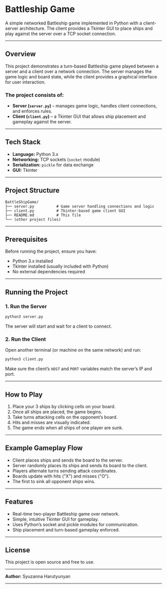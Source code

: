 # Battleship Game

A simple networked Battleship game implemented in Python with a client-server architecture.
The client provides a Tkinter GUI to place ships and play against the server over a TCP socket connection.

---

## Overview

This project demonstrates a turn-based Battleship game played between a server and a client over a network connection.
The server manages the game logic and board state, while the client provides a graphical interface for user interaction.

### The project consists of:

* **Server (`server.py`)** – manages game logic, handles client connections, and enforces rules.
* **Client (`client.py`)** – a Tkinter GUI that allows ship placement and gameplay against the server.

---

## Tech Stack

* **Language:** Python 3.x
* **Networking:** TCP sockets (`socket` module)
* **Serialization:** `pickle` for data exchange
* **GUI:** Tkinter

---

## Project Structure

```
BattleShipGame/
├── server.py          # Game server handling connections and logic
├── client.py          # Tkinter-based game client GUI
├── README.md          # This file
└── (other project files)
```

---

## Prerequisites

Before running the project, ensure you have:

* Python 3.x installed
* Tkinter installed (usually included with Python)
* No external dependencies required

---

## Running the Project

### 1. Run the Server

```bash
python3 server.py
```

The server will start and wait for a client to connect.

### 2. Run the Client

Open another terminal (or machine on the same network) and run:

```bash
python3 client.py
```

Make sure the client’s `HOST` and `PORT` variables match the server’s IP and port.

---

## How to Play

1. Place your 3 ships by clicking cells on your board.
2. Once all ships are placed, the game begins.
3. Take turns attacking cells on the opponent’s board.
4. Hits and misses are visually indicated.
5. The game ends when all ships of one player are sunk.

---

## Example Gameplay Flow

* Client places ships and sends the board to the server.
* Server randomly places its ships and sends its board to the client.
* Players alternate turns sending attack coordinates.
* Boards update with hits ("X") and misses ("O").
* The first to sink all opponent ships wins.

---

## Features

* Real-time two-player Battleship game over network.
* Simple, intuitive Tkinter GUI for gameplay.
* Uses Python’s socket and pickle modules for communication.
* Ship placement and turn-based gameplay enforced.

---

## License

This project is open source and free to use.

---

**Author:** Syuzanna Harutyunyan

---
